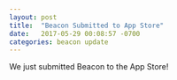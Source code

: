 ```yaml
---
layout: post
title:  "Beacon Submitted to App Store"
date:   2017-05-29 00:08:57 -0700
categories: beacon update
---
```

We just submitted Beacon to the App Store!
